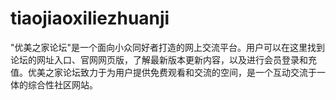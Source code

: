 # tiaojiaoxiliezhuanji
"优美之家论坛"是一个面向小众同好者打造的网上交流平台。用户可以在这里找到论坛的网址入口、官网网页版，了解最新版本更新内容，以及进行会员登录和充值。优美之家论坛致力于为用户提供免费观看和交流的空间，是一个互动交流于一体的综合性社区网站。
